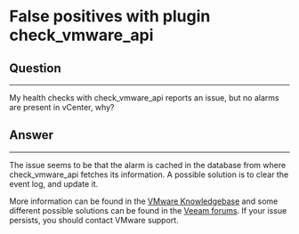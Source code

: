 # False positives with plugin check\_vmware\_api

## Question

* * * * *

My health checks with check\_vmware\_api reports an issue, but no alarms are present in vCenter, why?

## Answer

* * * * *

The issue seems to be that the alarm is cached in the database from where check\_vmware\_api fetches its information. A possible solution is to clear the event log, and update it.

More information can be found in the [VMware Knowledgebase](https://kb.vmware.com/selfservice/microsites/search.do?language=en_US&cmd=displayKC&externalId=2061093) and some different possible solutions can be found in the [Veeam forums](https://forums.veeam.com/monitoring-f5/v5-false-alarm-host-hardware-sensor-status-changed-t5366-15.html). If your issue persists, you should contact VMware support.

 

 

